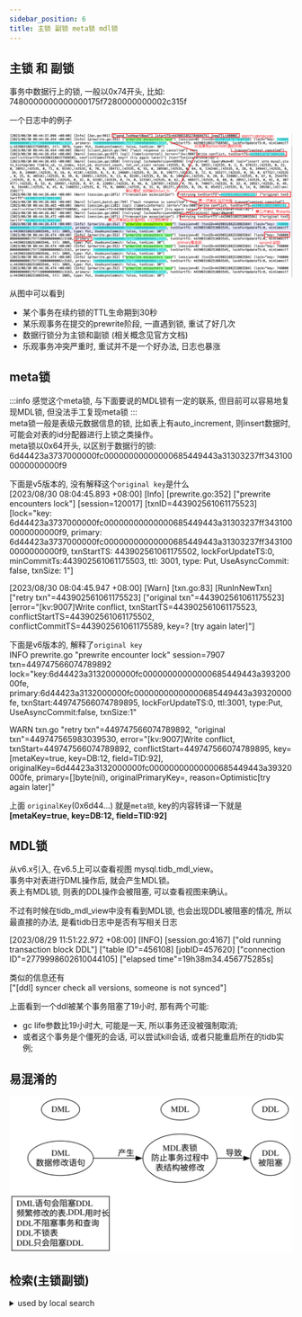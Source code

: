 ```yaml
---
sidebar_position: 6
title: 主锁 副锁 meta锁 mdl锁
---
```

## 主锁 和 副锁
事务中数据行上的锁, 一般以0x74开头, 比如:  
7480000000000000175f7280000000002c315f  

一个日志中的例子

![主锁副锁](./img/主锁副锁.png)

从图中可以看到
-   某个事务在续约锁的TTL生命期到30秒
-   某乐观事务在提交的prewrite阶段, 一直遇到锁, 重试了好几次
-   数据行锁分为主锁和副锁 (相关概念见官方文档)
-   乐观事务冲突严重时, 重试并不是一个好办法, 日志也暴涨


## meta锁
:::info
感觉这个meta锁, 与下面要说的MDL锁有一定的联系, 但目前可以容易地复现MDL锁, 但没法手工复现meta锁
:::  
meta锁一般是表级元数据信息的锁, 比如表上有auto_increment, 则insert数据时, 可能会对表的id分配器进行上锁之类操作。  
meta锁以0x64开头, 以区别于数据行的锁:  
6d44423a3737000000fc00000000000000685449443a31303237ff3431000000000000f9  

下面是v5版本的, 没有解释这个`original key`是什么  
[2023/08/30 08:04:45.893 +08:00] [Info] [prewrite.go:352] ["prewrite encounters lock"] [session=120017] [txnID=443902561061175523] [lock="key: 6d44423a3737000000fc00000000000000685449443a31303237ff3431000000000000f9, primary: 6d44423a3737000000fc00000000000000685449443a31303237ff3431000000000000f9, txnStartTS: 443902561061175502, lockForUpdateTS:0, minCommitTs:443902561061175503, ttl: 3001, type: Put, UseAsyncCommit: false, txnSize: 1"]  

[2023/08/30 08:04:45.947 +08:00] [Warn] [txn.go:83] [RunInNewTxn] ["retry txn"=443902561061175523] ["original txn"=443902561061175523] [error="[kv:9007]Write conflict, txnStartTS=443902561061175523, conflictStartTS=443902561061175502, conflictCommitTS=443902561061175589, key=? [try again later]"]

下面是v6版本的, 解释了`original key`  
INFO prewrite.go "prewrite encounter lock" session=7907 txn=449747566074789892 lock="key:6d44423a3132000000fc00000000000000685449443a39320000fe, primary:6d44423a3132000000fc00000000000000685449443a39320000fe, txnStart:449747566074789895, lockForUpdateTS:0, ttl:3001, type:Put, UseAsyncCommit:false, txnSize:1"  

WARN txn.go "retry txn"=449747566074789892, "original txn"=449747565983039530, error="[kv:9007]Write conflict, txnStart=449747566074789892, conflictStart=449747566074789895, key=[metaKey=true, key=DB:12, field=TID:92], originalKey=6d44423a3132000000fc00000000000000685449443a39320000fe, primary=[]byte(nil), originalPrimaryKey=, reason=Optimistic[try again later]"

上面 `originalKey`(0x6d44...) 就是`meta锁`, key的内容转译一下就是 **[metaKey=true, key=DB:12, field=TID:92]**


## MDL锁
从v6.x引入, 在v6.5上可以查看视图 mysql.tidb_mdl_view。  
事务中对表进行DML操作后, 就会产生MDL锁。  
表上有MDL锁, 则表的DDL操作会被阻塞, 可以查看视图来确认。

不过有时候在tidb_mdl_view中没有看到MDL锁, 也会出现DDL被阻塞的情况, 所以最直接的办法, 是看tidb日志中是否有写相关日志  

[2023/08/29 11:51:22.972 +08:00] [INFO] [session.go:4167] ["old running transaction block DDL"] ["table ID"=456108] [jobID=457620] ["connection ID"=2779998602610044105] ["elapsed time"=19h38m34.456775285s]  

类似的信息还有  
["[ddl] syncer check all versions, someone is not synced"]


上面看到一个ddl被某个事务阻塞了19小时, 那有两个可能:
-   gc life参数比19小时大, 可能是一天, 所以事务还没被强制取消;
-   或者这个事务是个僵死的会话, 可以尝试kill会话, 或者只能重启所在的tidb实例;

## 易混淆的

![dml_mdl](./img/dml_mdl.svg)

## 检索(主锁副锁)

<details>
<summary>used by local search</summary>
<div>
DML数据修改语句,
MDL表锁防止事务过程中表结构被修改,
DDL被阻塞,
DML语句会阻塞DDL,
频繁修改的表,DDL用时较长,
DDL不阻塞事务和查询,
DDL不锁表,
DDL只会阻塞DDL,
</div></details>